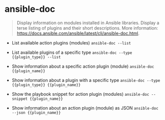 # ansible-doc
> Display information on modules installed in Ansible libraries.
> Display a terse listing of plugins and their short descriptions.
> More information: <https://docs.ansible.com/ansible/latest/cli/ansible-doc.html>.

- List available action plugins (modules)
`ansible-doc --list`

- List available plugins of a specific type
`ansible-doc --type {{plugin_type}} --list`

- Show information about a specific action plugin (module)
`ansible-doc {{plugin_name}}`

- Show information about a plugin with a specific type
`ansible-doc --type {{plugin_type}} {{plugin_name}}`

- Show the playbook snippet for action plugin (modules)
`ansible-doc --snippet {{plugin_name}}`

- Show information about an action plugin (module) as JSON
`ansible-doc --json {{plugin_name}}`
